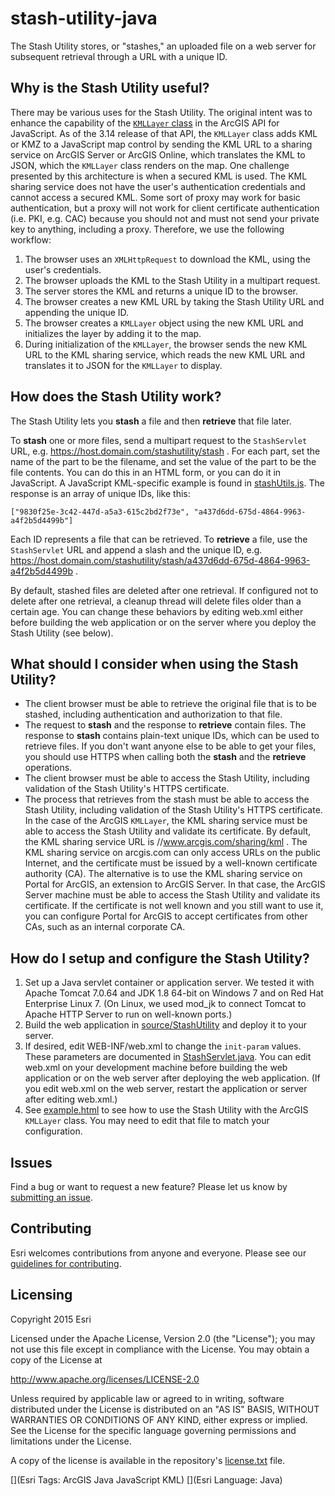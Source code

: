 ﻿# stash-utility-java

The Stash Utility stores, or "stashes," an uploaded file on a web server for subsequent retrieval through a URL with a unique ID.

## Why is the Stash Utility useful?

There may be various uses for the Stash Utility. The original intent was to enhance the capability of the [`KMLLayer` class](https://developers.arcgis.com/javascript/jsapi/kmllayer-amd.html) in the ArcGIS API for JavaScript. As of the 3.14 release of that API, the `KMLLayer` class adds KML or KMZ to a JavaScript map control by sending the KML URL to a sharing service on ArcGIS Server or ArcGIS Online, which translates the KML to JSON, which the `KMLLayer` class renders on the map. One challenge presented by this architecture is when a secured KML is used. The KML sharing service does not have the user's authentication credentials and cannot access a secured KML. Some sort of proxy may work for basic authentication, but a proxy will not work for client certificate authentication (i.e. PKI, e.g. CAC) because you should not and must not send your private key to anything, including a proxy. Therefore, we use the following workflow:

1. The browser uses an `XMLHttpRequest` to download the KML, using the user's credentials.
2. The browser uploads the KML to the Stash Utility in a multipart request.
3. The server stores the KML and returns a unique ID to the browser.
4. The browser creates a new KML URL by taking the Stash Utility URL and appending the unique ID.
5. The browser creates a `KMLLayer` object using the new KML URL and initializes the layer by adding it to the map.
6. During initialization of the `KMLLayer`, the browser sends the new KML URL to the KML sharing service, which reads the new KML URL and translates it to JSON for the `KMLLayer` to display.

## How does the Stash Utility work?

The Stash Utility lets you **stash** a file and then **retrieve** that file later.

To **stash** one or more files, send a multipart request to the `StashServlet` URL, e.g. https://host.domain.com/stashutility/stash . For each part, set the name of the part to be the filename, and set the value of the part to be the file contents. You can do this in an HTML form, or you can do it in JavaScript. A JavaScript KML-specific example is found in [stashUtils.js](source/StashUtility/web/js/esridefensese/stash/stashUtils.js). The response is an array of unique IDs, like this:

    ["9830f25e-3c42-447d-a5a3-615c2bd2f73e", "a437d6dd-675d-4864-9963-a4f2b5d4499b"]

Each ID represents a file that can be retrieved. To **retrieve** a file, use the `StashServlet` URL and append a slash and the unique ID, e.g. https://host.domain.com/stashutility/stash/a437d6dd-675d-4864-9963-a4f2b5d4499b .

By default, stashed files are deleted after one retrieval. If configured not to delete after one retrieval, a cleanup thread will delete files older than a certain age. You can change these behaviors by editing web.xml either before building the web application or on the server where you deploy the Stash Utility (see below). 

## What should I consider when using the Stash Utility?

- The client browser must be able to retrieve the original file that is to be stashed, including authentication and authorization to that file.
- The request to **stash** and the response to **retrieve** contain files. The response to **stash** contains plain-text unique IDs, which can be used to retrieve files. If you don't want anyone else to be able to get your files, you should use HTTPS when calling both the **stash** and the **retrieve** operations.
- The client browser must be able to access the Stash Utility, including validation of the Stash Utility's HTTPS certificate.
- The process that retrieves from the stash must be able to access the Stash Utility, including validation of the Stash Utility's HTTPS certificate. In the case of the ArcGIS `KMLLayer`, the KML sharing service must be able to access the Stash Utility and validate its certificate. By default, the KML sharing service URL is //www.arcgis.com/sharing/kml . The KML sharing service on arcgis.com can only access URLs on the public Internet, and the certificate must be issued by a well-known certificate authority (CA). The alternative is to use the KML sharing service on Portal for ArcGIS, an extension to ArcGIS Server. In that case, the ArcGIS Server machine must be able to access the Stash Utility and validate its certificate. If the certificate is not well known and you still want to use it, you can configure Portal for ArcGIS to accept certificates from other CAs, such as an internal corporate CA.

## How do I setup and configure the Stash Utility?

1. Set up a Java servlet container or application server. We tested it with Apache Tomcat 7.0.64 and JDK 1.8 64-bit on Windows 7 and on Red Hat Enterprise Linux 7. (On Linux, we used mod_jk to connect Tomcat to Apache HTTP Server to run on well-known ports.)
2. Build the web application in [source/StashUtility](source/StashUtility) and deploy it to your server.
3. If desired, edit WEB-INF/web.xml to change the `init-param` values. These parameters are documented in [StashServlet.java](source/StashUtility/src/java/com/esri/defense/se/stashutility/StashServlet.java). You can edit web.xml on your development machine before building the web application or on the web server after deploying the web application. (If you edit web.xml on the web server, restart the application or server after editing web.xml.)
4. See [example.html](source/StashUtility/web/example.html) to see how to use the Stash Utility with the ArcGIS `KMLLayer` class. You may need to edit that file to match your configuration.

## Issues

Find a bug or want to request a new feature?  Please let us know by [submitting an issue](issues/new).

## Contributing

Esri welcomes contributions from anyone and everyone. Please see our [guidelines for contributing](https://github.com/esri/contributing).

## Licensing

Copyright 2015 Esri

Licensed under the Apache License, Version 2.0 (the "License");
you may not use this file except in compliance with the License.
You may obtain a copy of the License at

   http://www.apache.org/licenses/LICENSE-2.0

Unless required by applicable law or agreed to in writing, software
distributed under the License is distributed on an "AS IS" BASIS,
WITHOUT WARRANTIES OR CONDITIONS OF ANY KIND, either express or implied.
See the License for the specific language governing permissions and
limitations under the License.

A copy of the license is available in the repository's
[license.txt](license.txt) file.

[](Esri Tags: ArcGIS Java JavaScript KML)
[](Esri Language: Java)
